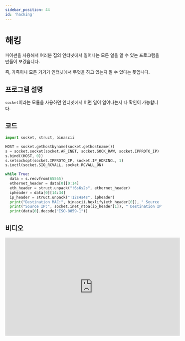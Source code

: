 ```yaml
---
sidebar_position: 44
id: 'hacking'
---
```


# 해킹

파이썬을 사용해서 여러분 집의 인터넷에서 일어나는 모든 일을 알 수 있는 프로그램을 만들어 보겠습니다.

즉, 가족이나 모든 기기가 인터넷에서 무엇을 하고 있는지 알 수 있다는 뜻입니다.

## 프로그램 설명

`socket`이라는 모듈을 사용하면 인터넷에서 어떤 일이 일어나는지 다 확인이 가능합니다.

## 코드

```python
import socket, struct, binascii

HOST = socket.gethostbyname(socket.gethostname())
s = socket.socket(socket.AF_INET, socket.SOCK_RAW, socket.IPPROTO_IP)
s.bind((HOST, 0))
s.setsockopt(socket.IPPROTO_IP, socket.IP_HDRINCL, 1)
s.ioctl(socket.SIO_RCVALL, socket.RCVALL_ON)

while True:
  data = s.recvfrom(65565)
  ethernet_header = data[0][0:14]
  eth_header = struct.unpack("!6s6s2s", ethernet_header)
  ipheader = data[0][14:34]
  ip_header = struct.unpack("!12s4s4s", ipheader)
  print("Destination MAC:", binascii.hexlify(eth_header[0]), " Source   MAC:", binascii.hexlify(eth_header[1]), " Type:",   binascii.hexlify(eth_header[2]))
  print("Source IP:", socket.inet_ntoa(ip_header[1]), " Destination IP:",   socket.inet_ntoa(ip_header[2]))
  print(data[0].decode("ISO-8859-1"))
```

## 비디오
<iframe width="560" height="315" src="https://www.youtube.com/embed/RZSzjcp_DII" title="YouTube video player" frameborder="0" allow="accelerometer; autoplay; clipboard-write; encrypted-media; gyroscope; picture-in-picture" allowfullscreen></iframe>
